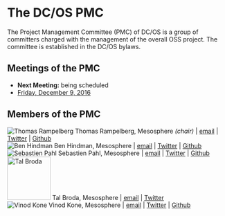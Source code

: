 # The DC/OS PMC
The Project Management Committee (PMC) of DC/OS is a group of committers charged with the management of the overall OSS project. The committee is established in the DC/OS bylaws.

## Meetings of the PMC
* **Next Meeting:** being scheduled
* [Friday, December 9, 2016](meetings/2016-12-09)

## Members of the PMC
![Thomas Rampelberg](https://avatars0.githubusercontent.com/u/47992?v=3&s=100)  Thomas Rampelberg, Mesosphere *(chair)* | [email](thomas@mesosphere.io) | [Twitter](https://twitter.com/grampelberg) | [Github](https://github.com/pyronicide) <br>
![Ben Hindman](https://avatars3.githubusercontent.com/u/25567?v=3&s=100)  Ben Hindman, Mesosphere | [email](benh@mesosphere.io) | [Twitter](https://twitter.com/benh) | [Github](https://github.com/benh) <br>
![Sebastien Pahl](https://avatars2.githubusercontent.com/u/40360?v=3&s=100)  Sebastien Pahl, Mesosphere | [email](sebastien@mesosphere.io) | [Twitter](https://twitter.com/sebp) | [Github](https://github.com/spahl) <br>
<img src="https://dcos.io/assets/images/blog/2016-12-12_Tal.png" alt="Tal Broda" width="100" height="100">  Tal Broda, Mesosphere | [email](tal@mesosphere.io) | [Twitter](https://twitter.com/talbroda) <br>
![Vinod Kone](https://avatars3.githubusercontent.com/u/48131?v=3&s=100)  Vinod Kone, Mesosphere | [email](vinod@mesosphere.io) | [Twitter](https://twitter.com/vinodkone) | [Github](https://github.com/vinodkone) <br>
